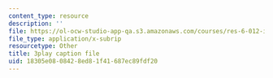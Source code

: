 ```yaml
---
content_type: resource
description: ''
file: https://ol-ocw-studio-app-qa.s3.amazonaws.com/courses/res-6-012-introduction-to-probability-spring-2018/18305e0808428ed81f41687ec89fdf20_8yaRt24qA1M.srt
file_type: application/x-subrip
resourcetype: Other
title: 3play caption file
uid: 18305e08-0842-8ed8-1f41-687ec89fdf20
---
```

